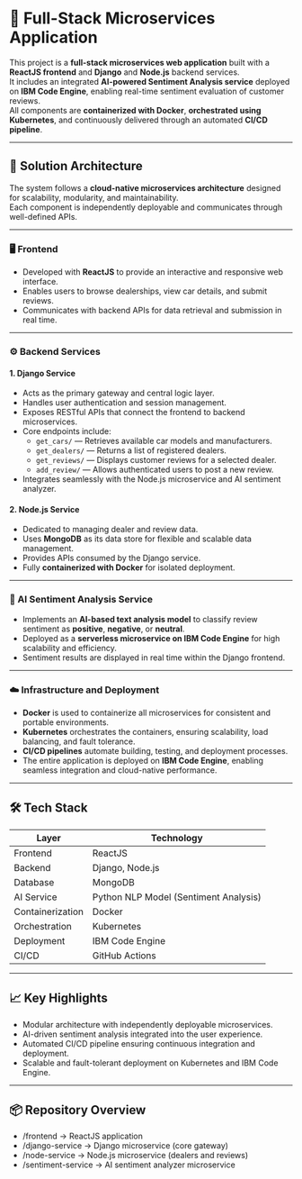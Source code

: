 # 🚀 Full-Stack Microservices Application

This project is a **full-stack microservices web application** built with a **ReactJS frontend** and **Django** and **Node.js** backend services.  
It includes an integrated **AI-powered Sentiment Analysis service** deployed on **IBM Code Engine**, enabling real-time sentiment evaluation of customer reviews.  
All components are **containerized with Docker**, **orchestrated using Kubernetes**, and continuously delivered through an automated **CI/CD pipeline**.

---

## 🧩 Solution Architecture

The system follows a **cloud-native microservices architecture** designed for scalability, modularity, and maintainability.  
Each component is independently deployable and communicates through well-defined APIs.

---

### 🖥️ Frontend

- Developed with **ReactJS** to provide an interactive and responsive web interface.  
- Enables users to browse dealerships, view car details, and submit reviews.  
- Communicates with backend APIs for data retrieval and submission in real time.

---

### ⚙️ Backend Services

#### **1. Django Service**
- Acts as the primary gateway and central logic layer.  
- Handles user authentication and session management.  
- Exposes RESTful APIs that connect the frontend to backend microservices.  
- Core endpoints include:
  - `get_cars/` — Retrieves available car models and manufacturers.  
  - `get_dealers/` — Returns a list of registered dealers.  
  - `get_reviews/` — Displays customer reviews for a selected dealer.  
  - `add_review/` — Allows authenticated users to post a new review.  
- Integrates seamlessly with the Node.js microservice and AI sentiment analyzer.

#### **2. Node.js Service**
- Dedicated to managing dealer and review data.  
- Uses **MongoDB** as its data store for flexible and scalable data management.  
- Provides APIs consumed by the Django service.  
- Fully **containerized with Docker** for isolated deployment.

---

### 🧠 AI Sentiment Analysis Service

- Implements an **AI-based text analysis model** to classify review sentiment as **positive**, **negative**, or **neutral**.  
- Deployed as a **serverless microservice on IBM Code Engine** for high scalability and efficiency.  
- Sentiment results are displayed in real time within the Django frontend.

---

### ☁️ Infrastructure and Deployment

- **Docker** is used to containerize all microservices for consistent and portable environments.  
- **Kubernetes** orchestrates the containers, ensuring scalability, load balancing, and fault tolerance.  
- **CI/CD pipelines** automate building, testing, and deployment processes.  
- The entire application is deployed on **IBM Code Engine**, enabling seamless integration and cloud-native performance.

---

## 🛠️ Tech Stack

| Layer | Technology |
|-------|-------------|
| Frontend | ReactJS |
| Backend | Django, Node.js |
| Database | MongoDB |
| AI Service | Python NLP Model (Sentiment Analysis) |
| Containerization | Docker |
| Orchestration | Kubernetes |
| Deployment | IBM Code Engine |
| CI/CD | GitHub Actions |

---

## 📈 Key Highlights

- Modular architecture with independently deployable microservices.  
- AI-driven sentiment analysis integrated into the user experience.  
- Automated CI/CD pipeline ensuring continuous integration and deployment.  
- Scalable and fault-tolerant deployment on Kubernetes and IBM Code Engine.

---

## 📦 Repository Overview
- /frontend → ReactJS application
- /django-service → Django microservice (core gateway)
- /node-service → Node.js microservice (dealers and reviews)
- /sentiment-service → AI sentiment analyzer microservice